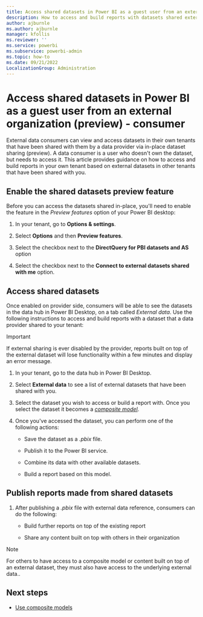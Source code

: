 ```yaml
---
title: Access shared datasets in Power BI as a guest user from an external organization (preview)
description: How to access and build reports with datasets shared externally in your own tenant if you are a data consumer.
author: ajburnle
ms.author: ajburnle
manager: kfollis
ms.reviewer: ''
ms.service: powerbi
ms.subservice: powerbi-admin
ms.topic: how-to
ms.date: 09/21/2022
LocalizationGroup: Administration
---
```


# Access shared datasets in Power BI as a guest user from an external organization (preview) - consumer

External data consumers can view and access datasets in their own tenants that have been shared with them by a data provider via in-place dataset sharing (preview). A data consumer is a user who doesn't own the dataset, but needs to access it. This article provides guidance on how to access and build reports in your own tenant based on external datasets in other tenants that have been shared with you.

## Enable the shared datasets preview feature
Before you can access the datasets shared in-place, you'll need to enable the feature in the *Preview features* option of your Power BI desktop:  

1. In your tenant, go to **Options & settings**.

1. Select **Options** and then **Preview features**. 

1. Select the checkbox next to the **DirectQuery for PBI datasets and AS** option 

1. Select the checkbox next to the **Connect to external datasets shared with me** option. 

## Access shared datasets
Once enabled on provider side, consumers will be able to see the datasets in the data hub in Power BI Desktop, on a tab called *External data*. Use the following instructions to access and build reports with a dataset that a data provider shared to your tenant:

> [!IMPORTANT]
> If external sharing is ever disabled by the provider, reports built on top of the external dataset will lose functionality within a few minutes and display an error message.

1. In your tenant, go to the data hub in Power BI Desktop.
 
1. Select **External data** to see a list of external datasets that have been shared with you.

1. Select the dataset you wish to access or build a report with. Once you select the dataset it becomes a [*composite model*](../transform-model/desktop-composite-models.md). 

1. Once you've accessed the dataset, you can perform one of the following actions: 

    - Save the dataset as a *.pbix* file. 

    - Publish it to the Power BI service.

    - Combine its data with other available datasets. 

    - Build a report based on this model.

## Publish reports made from shared datasets

1. After publishing a *.pbix* file with external data reference, consumers can do the following: 

    - Build further reports on top of the existing report

    - Share any content built on top with others in their organization

> [!Note]
> For others to have access to a composite model or content built on top of an external dataset, they must also have access to the underlying external data..

## Next steps
- [Use composite models](../transform-model/desktop-composite-models.md#use-composite-models)